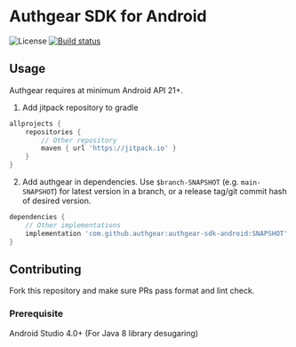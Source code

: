 # Authgear SDK for Android

![License](https://img.shields.io/badge/license-Apache%202-blue)
[![Build status](https://build.appcenter.ms/v0.1/apps/e7070171-ecdd-46aa-81fe-7f383c7de47f/branches/main/badge)](https://appcenter.ms)

## Usage

Authgear requires at minimum Android API 21+.

1. Add jitpack repository to gradle
```gradle
allprojects {
    repositories {
        // Other repository
        maven { url 'https://jitpack.io' }
    }
}
```
2. Add authgear in dependencies. Use `$branch-SNAPSHOT` (e.g. `main-SNAPSHOT`) for latest version in a branch, or a release tag/git commit hash of desired version.
```gradle
dependencies {
    // Other implementations
    implementation 'com.github.authgear:authgear-sdk-android:SNAPSHOT'
}
```

## Contributing

Fork this repository and make sure PRs pass format and lint check.

### Prerequisite

Android Studio 4.0+ (For Java 8 library desugaring)